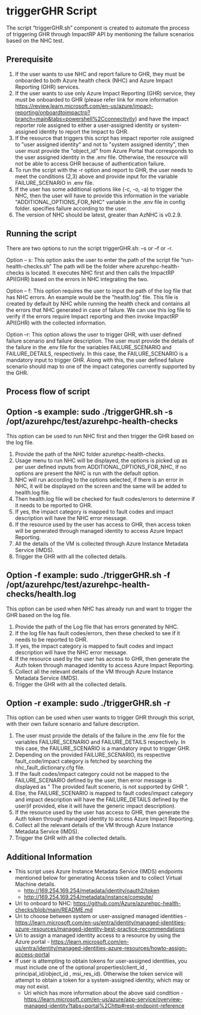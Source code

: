 # triggerGHR Script

The script “triggerGHR.sh” component is created to automate the process of triggering GHR through ImpactRP API by mentioning the failure scenarios based on the NHC test. 

## Prerequisite

1) If the user wants to use NHC and report failure to GHR, they must be onboarded to both Azure health check (NHC) and Azure Impact Reporting (GHR) services. 
2) If the user wants to use only Azure Impact Reporting (GHR) service, they must be onboarded to GHR (please refer link for more information https://review.learn.microsoft.com/en-us/azure/impact-reporting/onboardtoimpactrp?branch=main&tabs=powershell%2Cconnectivity) and have the impact reporter role assigned to either a user-assigned identity or system-assigned identity to report the Impact to GHR.  
3) If the resource that triggers this script has impact reporter role assigned to "user assigned identity" and not to "system assigned identity", then user must provide the "object_id" from Azure Portal that corresponds to the user assigned identity in the .env file. Otherwise, the resource will not be able to access GHR because of authentication failure. 
4) To run the script with the -r option and report to GHR, the user needs to meet the conditions (2,3) above and provide input for the variable FAILURE_SCENARIO in .env file.
5) If the user has some additional options like (-c, -o, -a) to trigger the NHC, then the user will have to provide this information in the variable "ADDITIONAL_OPTIONS_FOR_NHC" variable in the .env file in config folder. specifies failure according to the user. 
6) The version of NHC should be latest, greater than AzNHC is v0.2.9.

## Running the script

There are two options to run the script triggerGHR.sh: –s or –f or -r.

Option – s: This option asks the user to enter the path of the script file “run-health-checks.sh” The path will be the folder where azurehpc-health-checks is located. It executes NHC first and then calls the ImpactRP API(GHR) based on the errors in NHC integrating the two. 

Option – f: This option requires the user to input the path of the log file that has NHC errors. An example would be the "health.log" file. This file is created by default by NHC while running the health check and contains all the errors that NHC generated in case of failure. We can use this log file to verify if the errors require Impact reporting and then invoke ImpactRP API(GHR) with the collected information.

Option –r: This option allows the user to trigger GHR, with user defined failure scenario and failure description. The user must provide the details of the failure in the .env file for the variables FAILURE_SCENARIO and FAILURE_DETAILS, respectively. In this case, the FAILURE_SCENARIO is a mandatory input to trigger GHR. Along with this, the user defined failure scenario should map to one of the impact categories currently supported by the GHR.  

## Process flow of script

## Option -s example:  sudo ./triggerGHR.sh -s /opt/azurehpc/test/azurehpc-health-checks
This option can be used to run NHC first and then trigger the GHR based on the log file.

1) Provide the path of the NHC folder azurehpc-health-checks. 
2) Usage menu to run NHC will be displayed, the options is picked up as per user defined inputs from ADDITIONAL_OPTIONS_FOR_NHC, If no options are present the NHC is run with the default option.
3) NHC will run according to the options selected, if there is an error in NHC, it will be displayed on the screen and the same will be added to 
health.log file.
4) Then health.log file will be checked for fault codes/errors to determine if it needs to be reported to GHR. 
5) If yes, the impact category is mapped to fault codes and impact description will have the NHC error message. 
6) If the resource used by the user has access to GHR, then access token will be generated through managed identity to access Azure Impact Reporting. 
7) All the details of the VM is collected through Azure Instance Metadata Service (IMDS). 
8) Trigger the GHR with all the collected details. 

## Option -f example:  sudo ./triggerGHR.sh -f /opt/azurehpc/test/azurehpc-health-checks/health.log
This option can be used when NHC has already run and want to trigger the GHR based on the log file.

1) Provide the path of the Log file that has errors generated by NHC.
2) If the log file has fault codes/errors, then these checked to see if it needs to be reported to GHR.
3) If yes, the impact category is mapped to fault codes and impact description will have the NHC error message. 
4) If the resource used by the user has access to GHR, then generate the Auth token through managed identity to access Azure Impact Reporting. 
5) Collect all the relevant details of the VM through Azure Instance Metadata Service (IMDS). 
6) Trigger the GHR with all the collected details. 

## Option -r example:  sudo ./triggerGHR.sh -r
This option can be used when user wants to trigger GHR through this script, with their own failure scenario and failure description.

1) The user must provide the details of the failure in the .env file for the variables FAILURE_SCENARIO and FAILURE_DETAILS respectively. In this case, the FAILURE_SCENARIO is a mandatory input to trigger GHR.  
2) Depending on the provided FAILURE_SCENARIO, its respective fault_code/impact category is fetched by searching the nhc_fault_dictionary.cfg file. 
3) If the fault codes/impact category could not be mapped to the FAILURE_SCENARIO defined by the user, then error message is displayed as " The provided fault scenerio, is not supported by GHR ".
3) Else, the FAILURE_SCENARIO is mapped to fault codes/impact category and impact description will have the FAILURE_DETAILS defined by the user(if provided, else it will have the generic impact description). 
4) If the resource used by the user has access to GHR, then generate the Auth token through managed identity to access Azure Impact Reporting. 
5) Collect all the relevant details of the VM through Azure Instance Metadata Service (IMDS). 
6) Trigger the GHR with all the collected details. 

## Additional Information

- This script uses Azure Instance Metadata Service (IMDS) endpoints mentioned below for generating Access token and to collect Virtual Machine details. 
    - http://169.254.169.254/metadata/identity/oauth2/token  
    - http://169.254.169.254/metadata/instance/compute/
- Uri to onboard to NHC: https://github.com/Azure/azurehpc-health-checks/blob/main/README.md
- Uri to choose between system or user-assigned managed identities - https://learn.microsoft.com/en-us/entra/identity/managed-identities-azure-resources/managed-identity-best-practice-recommendations
- Uri to assign a managed identity access to a resource by using the Azure portal - https://learn.microsoft.com/en-us/entra/identity/managed-identities-azure-resources/howto-assign-access-portal
- If user is attempting to obtain tokens for user-assigned identities, you must include one of the optional properties(client_id , principal_id/object_id , msi_res_id). Otherwise the token service will attempt to obtain a token for a system-assigned identity, which may or may not exist.
    - Uri which has more information about the above said condition - https://learn.microsoft.com/en-us/azure/app-service/overview-managed-identity?tabs=portal%2Chttp#rest-endpoint-reference